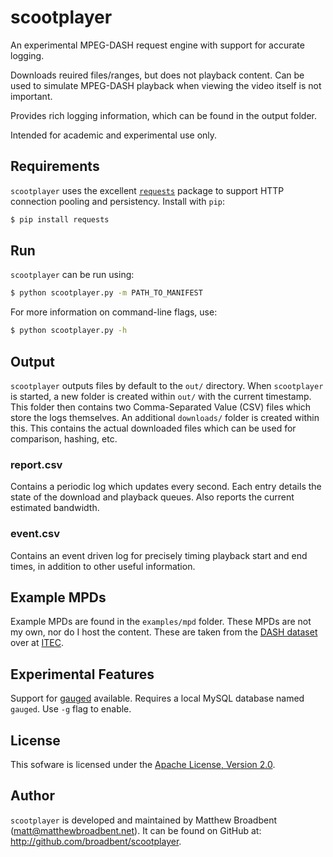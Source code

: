 # scootplayer #

An experimental MPEG-DASH request engine with support for accurate logging.

Downloads reuired files/ranges, but does not playback content. Can be used to simulate MPEG-DASH playback when viewing the video itself is not important.

Provides rich logging information, which can be found in the output folder.

Intended for academic and experimental use only.

## Requirements ##

`scootplayer` uses the excellent [`requests`](https://github.com/kennethreitz/requests) package to support HTTP connection pooling and persistency. Install with `pip`:
```bash
$ pip install requests
```

## Run ##

`scootplayer` can be run using:
```bash
$ python scootplayer.py -m PATH_TO_MANIFEST
```
For more information on command-line flags, use:
```bash
$ python scootplayer.py -h
```

## Output ##

`scootplayer` outputs files by default to the `out/` directory. When `scootplayer` is started, a new folder is created within `out/` with the current timestamp. This folder then contains two Comma-Separated Value (CSV) files which store the logs themselves. An additional `downloads/` folder is created within this. This contains the actual downloaded files which can be used for comparison, hashing, etc.

### report.csv ###

Contains a periodic log which updates every second. Each entry details the state of the download and playback queues. Also reports the current estimated bandwidth.

### event.csv ###

Contains an event driven log for precisely timing playback start and end times, in addition to other useful information.

## Example MPDs ##

Example MPDs are found in the `examples/mpd` folder. These MPDs are not my own, nor do I host the content. These are taken from the [DASH dataset](http://www-itec.uni-klu.ac.at/ftp/datasets/mmsys12/BigBuckBunny/) over at [ITEC](http://www-itec.uni-klu.ac.at/).

## Experimental Features ##

Support for [gauged](https://github.com/chriso/gauged/tree/master) available. Requires a local MySQL database named `gauged`. Use `-g` flag to enable.

## License ##

This sofware is licensed under the [Apache License, Version 2.0](http://www.apache.org/licenses/LICENSE-2.0).

## Author ##

`scootplayer` is developed and maintained by Matthew Broadbent (matt@matthewbroadbent.net). It can be found on GitHub at: http://github.com/broadbent/scootplayer.
